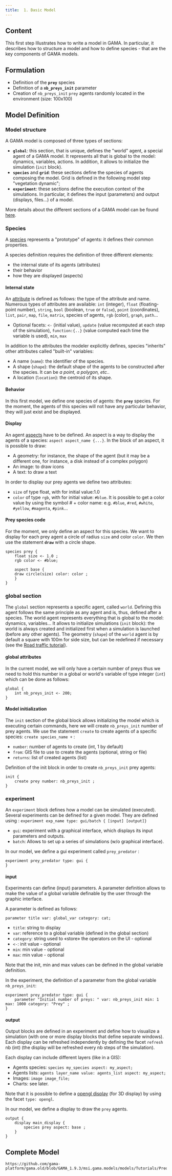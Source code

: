 ```yaml
---
title:  1. Basic Model
---
```



## Content

This first step Illustrates how to write a model in GAMA. In particular, it describes how to structure a model and how to define species - that are the key components of GAMA models.


## Formulation

* Definition of the **`prey`** species
* Definition of a **`nb_preys_init`** parameter
* Creation of `nb_preys_init` `prey` agents randomly located in the environment (size: 100x100)


## Model Definition

### Model structure
A GAMA model is composed of three types of sections:

* **`global`**: this section, that is unique, defines the "world" agent, a special agent of a GAMA model. It represents all that is global to the model: dynamics, variables, actions. In addition, it allows to initialize the simulation (`init` block).
* **`species`** and **`grid`**: these sections define the species of agents composing the model. Grid is defined in the following model step "vegetation dynamic";
* **`experiment`**: these sections define the execution context of the simulations. In particular, it defines the input (parameters) and output (displays, files...) of a model.


More details about the different sections of a GAMA model can be found [here](ModelOrganization).


### Species
A [species](RegularSpecies) represents a "prototype" of agents: it defines their common properties.

A species definition requires the definition of three different elements:
 
* the internal state of its agents (attributes)
* their behavior
* how they are displayed (aspects)

#### Internal state

An [attribute](RegularSpecies#declaration) is defined as follows: the type of the attribute and name. Numerous types of attributes are available: `int` (integer), `float` (floating-point number), `string`, `bool` (boolean, `true` or `false`), `point` (coordinates), `list`, `pair`, `map`, `file`, `matrix`, species of agents, `rgb` (color), `graph`, `path`...

* Optional facets: `<-` (initial value), `update` (value recomputed at each step of the simulation), `function:{..}` (value computed each time the variable is used), `min`, `max`

In addition to the attributes the modeler explicitly defines, species "inherits" other attributes called "built-in" variables:

* A name (`name`): the identifier of the species.
* A shape (`shape`): the default shape of the agents to be constructed after the species. It can be _a point, a polygon, etc._.
* A location (`location`): the centroid of its shape.

#### Behavior
In this first model, we define one species of agents: the **`prey`** species. For the moment, the agents of this species will not have any particular behavior, they will just exist and be displayed.

#### Display
An agent [aspects](RegularSpecies#the-aspect-statement) have to be defined. An aspect is a way to display the agents of a species: `aspect aspect_name {...}`.
In the block of an aspect, it is possible to draw:

* A geometry: for instance, the shape of the agent (but it may be a different one, for instance, a disk instead of a complex polygon)
* An image: to draw icons
* A text: to draw a text

In order to display our prey agents we define two attributes:

* `size` of type float, with for initial value:1.0
* `color` of type `rgb`, with for initial value: `#blue`. It is possible to get a color value by using the symbol _#_ + color name: e.g. `#blue`, `#red`, `#white`, `#yellow`, `#magenta`, `#pink`...

#### Prey species code
For the moment, we only define an aspect for this species. We want to display for each prey agent a circle of radius `size` and color `color`. We then use the statement **`draw`** with a circle shape.

```
species prey {
    float size <- 1.0 ;
    rgb color <- #blue;
		
    aspect base {
	draw circle(size) color: color ;
    }
} 
```


### global section

The `global` section represents a specific agent, called `world`. Defining this agent follows the same principle as any agent and is, thus, defined after a species.
The world agent represents everything that is global to the model: dynamics, variables...
It allows to initialize simulations (`init` block): the world is always created and initialized first when a simulation is launched (before any other agents). The geometry (`shape`) of the `world` agent is by default a square with 100m for side size, but can be redefined if necessary (see the [Road traffic tutorial](RoadTrafficModel)).

#### global attributes
In the current model, we will only have a certain number of preys thus we need to hold this number in a global or world's variable of type integer (`int`) which can be done as follows:
```
global {
    int nb_preys_init <- 200;
}
```

#### Model initialization

The `init` section of the global block allows initializing the model which is executing certain commands, here we will create `nb_preys_init` number of prey agents. We use the statement `create`  to create agents of a specific species: `create species_name +` :

* `number`: number of agents to create (int, 1 by default)
* `from`: GIS file to use to create the agents (optional, string or file)
* `returns`: list of created agents (list)

Definition of the init block in order to create `nb_preys_init` prey agents:
```
init {
    create prey number: nb_preys_init ;
}
```

### experiment
An `experiment` block defines how a model can be simulated (executed). Several experiments can be defined for a given model. They are defined using : `experiment exp_name type: gui/batch { [input] [output]}`

* `gui`: experiment with a graphical interface, which displays its input parameters and outputs.
* `batch`: Allows to set up a series of simulations (w/o graphical interface).

In our model, we define a gui experiment called `prey_predator` :
```
experiment prey_predator type: gui {
}
```

#### input
Experiments can define (input) parameters. A parameter definition allows to make the value of a global variable definable by the user through the graphic interface.

A parameter is defined as follows:
```
parameter title var: global_var category: cat;
```

* `title`: string to display
* `var`: reference to a global variable (defined in the global section)
* `category`: string used to «store» the operators on the UI - optional
* `<-`: init value - optional
* `min`: min value - optional
* `max`: min value - optional

Note that the init, min and max values can be defined in the global variable definition.

In the experiment, the definition of a parameter from the global variable `nb_preys_init`:
```
experiment prey_predator type: gui {
    parameter "Initial number of preys: " var: nb_preys_init min: 1 max: 1000 category: "Prey" ;
}
```

#### output
Output blocks are defined in an experiment and define how to visualize a simulation (with one or more display blocks that define separate windows). Each display can be refreshed independently by defining the facet `refresh` nb (int) (the display will be refreshed every nb steps of the simulation).

Each display can include different layers (like in a GIS):

* Agents species: `species my_species aspect: my_aspect;`
* Agents lists: `agents layer_name value: agents_list aspect: my_aspect;`
* Images: `image image_file;`
* Charts: see later.

Note that it is possible to define a [opengl display](Defining3DDisplays) (for 3D display) by using the facet `type: opengl`.

In our model, we define a display to draw the `prey` agents.
```
output {
    display main_display {
        species prey aspect: base ;
    }
}
```


## Complete Model

```gaml reference
https://github.com/gama-platform/gama.old/blob/GAMA_1.9.3/msi.gama.models/models/Tutorials/Predator%20Prey/models/Model%2001.gaml
```